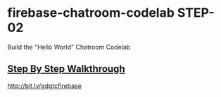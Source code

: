 # firebase-chatroom-codelab STEP-02
Build the "Hello World" Chatroom Codelab

## [Step By Step Walkthrough](http://bit.ly/gdgtcfirebase)

http://bit.ly/gdgtcfirebase
